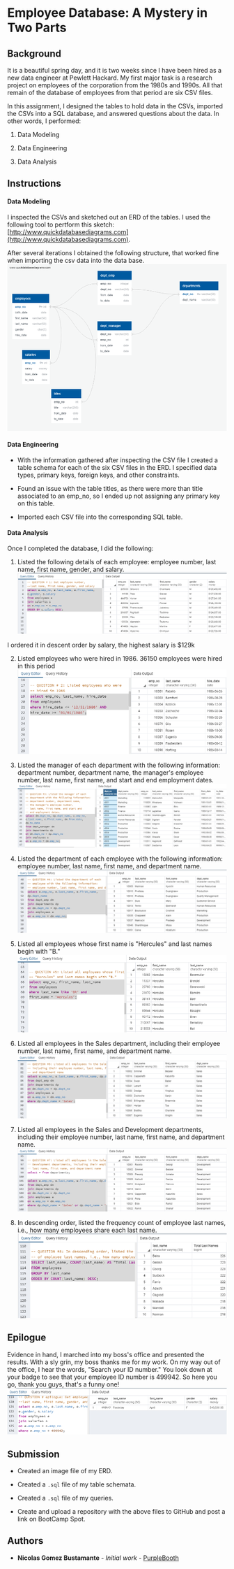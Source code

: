 # Employee Database: A Mystery in Two Parts

## Background

It is a beautiful spring day, and it is two weeks since I have been hired as a new data engineer at Pewlett Hackard. My first major task is a research project on employees of the corporation from the 1980s and 1990s. All that remain of the database of employees from that period are six CSV files.

In this assignment, I designed the tables to hold data in the CSVs, imported the CSVs into a SQL database, and answered questions about the data. In other words, I performed:

1. Data Modeling

2. Data Engineering

3. Data Analysis

## Instructions

#### Data Modeling

I inspected the CSVs and sketched out an ERD of the tables. I used the following tool to pertform this sketch: [http://www.quickdatabasediagrams.com](http://www.quickdatabasediagrams.com).

After several iterations I obtained the following structure, that worked fine when importing the csv data into the data base.
![thereal_QuickDBD-export.png](thereal_QuickDBD-export.png)

#### Data Engineering

* With the information gathered after inspecting the CSV file I created a table schema for each of the six CSV files in the ERD. I specified data types, primary keys, foreign keys, and other constraints. 

* Found an issue with the table titles, as there were more than title associated to an emp_no, so I ended up not assigning any primary key on this table.

* Imported each CSV file into the corresponding SQL table.

#### Data Analysis

Once I completed the database, I did the following:

1. Listed the following details of each employee: employee number, last name, first name, gender, and salary.
![question1.png](question1.png)

I ordered it in descent order by salary, the highest salary is $129k

2. Listed employees who were hired in 1986. 36150 employees were hired in this period
![question2.png](question2.png)

3. Listed the manager of each department with the following information: department number, department name, the manager's employee number, last name, first name, and start and end employment dates.
![question3.png](question3.png)

4. Listed the department of each employee with the following information: employee number, last name, first name, and department name.
![question4.png](question4.png)

5. Listed all employees whose first name is "Hercules" and last names begin with "B."
![question5.png](question5.png)

6. Listed all employees in the Sales department, including their employee number, last name, first name, and department name.
![question6.png](question6.png)

7. Listed all employees in the Sales and Development departments, including their employee number, last name, first name, and department name.
![question7.png](question7.png)

8. In descending order, listed the frequency count of employee last names, i.e., how many employees share each last name.
![question8.png](question8.png)


## Epilogue

Evidence in hand, I marched into my boss's office and presented the results. With a sly grin, my boss thanks me for my work. On my way out of the office, I hear the words, "Search your ID number." You look down at your badge to see that your employee ID number is 499942. So here you go, thank you guys, that's a funny one!
![epilogue.png](epilogue.png)


## Submission

* Created an image file of my ERD.

* Created a `.sql` file of my table schemata.

* Created a `.sql` file of my queries.

* Create and upload a repository with the above files to GitHub and post a link on BootCamp Spot.

## Authors

* **Nicolas Gomez Bustamante** - *Initial work* - [PurpleBooth](https://github.com/nbg1)
